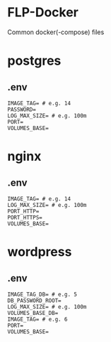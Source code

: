 # FLP-Docker
Common docker(-compose) files

# postgres

## .env
```
IMAGE_TAG= # e.g. 14
PASSWORD=
LOG_MAX_SIZE= # e.g. 100m
PORT=
VOLUMES_BASE=
```

# nginx

## .env
```
IMAGE_TAG= # e.g. 14
LOG_MAX_SIZE= # e.g. 100m
PORT_HTTP=
PORT_HTTPS=
VOLUMES_BASE=
```

# wordpress

## .env
```
IMAGE_TAG_DB= # e.g. 5
DB_PASSWORD_ROOT=
LOG_MAX_SIZE= # e.g. 100m
VOLUMES_BASE_DB=
IMAGE_TAG= # e.g. 6
PORT=
VOLUMES_BASE=
```
